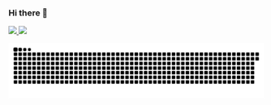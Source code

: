 ### Hi there 👋
<div>
<a href="https://github.com/anuraghazra">
<img height="180em" src="https://github-readme-stats.vercel.app/api/top-langs/?username=borgesw4&layout=compact&langs_count=7&theme=radical"/>
<img height="180em" src="https://github-readme-stats.vercel.app/api?username=borgesw4&show_icons=true&theme=radical&include_all_commits=true&count_private=true"/>
</div>

![Snake animation](https://github.com/borgesw4/borgesw4/blob/output/github-contribution-grid-snake.svg)

